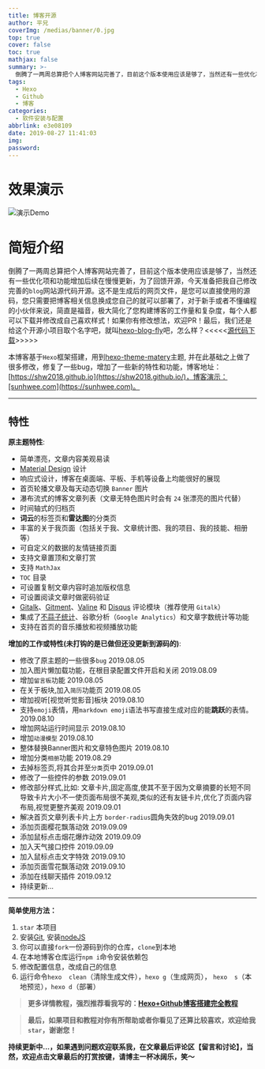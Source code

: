 ```yaml
---
title: 博客开源
author: 平兄
coverImg: /medias/banner/0.jpg
top: true
cover: false
toc: true
mathjax: false
summary: >-
  倒腾了一两周总算把个人博客网站完善了，目前这个版本使用应该是够了，当然还有一些优化项和功能增加后续在慢慢更新，为了回馈开源，今天准备把我自己修改完善的`blog`网站源代码开源。这不是生成后的网页文件，是您可以直接使用的源码，您只需要把博客相关信息换成您自己的就可以部署了。
tags:
  - Hexo
  - Github
  - 博客
categories:
  - 软件安装与配置
abbrlink: e3e08109
date: 2019-08-27 11:41:03
img:
password:
---
```


# 效果演示
![演示Demo](https://raw.githubusercontent.com/shw2018/cdn/master/blog_files/img/Blog-Open-Source/blog-demo1.gif)

# 简短介绍

倒腾了一两周总算把个人博客网站完善了，目前这个版本使用应该是够了，当然还有一些优化项和功能增加后续在慢慢更新，为了回馈开源，今天准备把我自己修改完善的`blog`网站源代码开源。这不是生成后的网页文件，是您可以直接使用的源码，您只需要把博客相关信息换成您自己的就可以部署了，对于新手或者不懂编程的小伙伴来说，简直是福音，极大简化了您构建博客的工作量和复杂度，每个人都可以下载并修改成自己喜欢样式！如果你有修改想法，欢迎PR！最后，我们还是给这个开源小项目取个名字吧，就叫[hexo-blog-fly](https://github.com/shw2018/hexo-blog-fly.git)吧，怎么样？<<<<<[源代码下载](https://github.com/shw2018/hexo-blog-fly)>>>>>

本博客基于`Hexo`框架搭建，用到[hexo-theme-matery](https://github.com/shw2018/hexo-theme-matery)主题, 并在此基础之上做了很多修改，修复了一些bug，增加了一些新的特性和功能，博客地址：[https://shw2018.github.io](https://shw2018.github.io/)，博客演示：[sunhwee.com](https://sunhwee.com)。

---

## 特性

**原主题特性**:

- 简单漂亮，文章内容美观易读
- [Material Design](https://material.io/) 设计
- 响应式设计，博客在桌面端、平板、手机等设备上均能很好的展现
- 首页轮播文章及每天动态切换 `Banner` 图片
- 瀑布流式的博客文章列表（文章无特色图片时会有 `24` 张漂亮的图片代替）
- 时间轴式的归档页
- **词云**的标签页和**雷达图**的分类页
- 丰富的关于我页面（包括关于我、文章统计图、我的项目、我的技能、相册等）
- 可自定义的数据的友情链接页面
- 支持文章置顶和文章打赏
- 支持 `MathJax`
- `TOC` 目录
- 可设置复制文章内容时追加版权信息
- 可设置阅读文章时做密码验证
- [Gitalk](https://gitalk.github.io/)、[Gitment](https://imsun.github.io/gitment/)、[Valine](https://valine.js.org/) 和 [Disqus](https://disqus.com/) 评论模块（推荐使用 `Gitalk`）
- 集成了[不蒜子统计](http://busuanzi.ibruce.info/)、谷歌分析（`Google Analytics`）和文章字数统计等功能
- 支持在首页的音乐播放和视频播放功能

 **增加的工作或特性(未打钩的是已做但还没更新到源码的)**:

- 修改了原主题的一些很多`bug`   2019.08.05
- 加入图片懒加载功能，在根目录配置文件开启和关闭    2019.08.09
- 增加`留言板`功能          2019.08.05
- 在关于板块,加入`简历`功能页   2019.08.05
- 增加视听[视觉听觉影音]板块       2019.08.10
- 支持`emoji`表情，用`markdown emoji`语法书写直接生成对应的能**跳跃**的表情。  2019.08.10
- 增加网站运行时间显示  2019.08.10
- 增加`动漫模型`     2019.08.10
- 整体替换Banner图片和文章特色图片   2019.08.10
- 增加分类`相册`功能         2019.08.29
- 去掉标签页,将其合并至`分类`页中                2019.09.01
- 修改了一些控件的参数   2019.09.01
- 修改部分样式,比如: 文章卡片,固定高度,使其不至于因为文章摘要的长短不同导致卡片大小不一使页面布局很不美观,类似的还有友链卡片,优化了页面内容布局,视觉更整齐美观          2019.09.01
- 解决首页文章列表卡片上方 `border-radius`圆角失效的bug  2019.09.01
- 添加页面樱花飘落动效            2019.09.09
- 添加鼠标点击烟花爆炸动效   2019.09.09
- 加入天气接口控件   2019.09.09
- 加入鼠标点击文字特效   2019.09.10
- 添加页面雪花飘落动效            2019.09.10
-  添加在线聊天插件            2019.09.12
-  持续更新...

---

**简单使用方法：**
1. `star` 本项目
2. 安装[Git](https://git-scm.com/downloads), 安装[nodeJS](https://nodejs.org/en/)
3. 你可以直接`fork`一份源码到你的仓库，`clone`到本地
4. 在本地博客仓库运行`npm i`命令安装依赖包
5. 修改配置信息，改成自己的信息
6. 运行命令`hexo  clean`（清除生成文件），`hexo g`（生成网页）， `hexo  s`（本地预览），`hexo d`（部署）


>**更多详情教程，强烈推荐看我写的：[Hexo+Github博客搭建完全教程](https://sunhwee.com/posts/6e8839eb.html)**

>**最后，如果项目和教程对你有所帮助或者你看见了还算比较喜欢，欢迎给我`star`，谢谢您！**

**持续更新中...，如果遇到问题欢迎联系我，在文章最后评论区【留言和讨论】，当然，欢迎点击文章最后的打赏按键，请博主一杯冰阔乐，笑～**
<escape>
 
</escape>